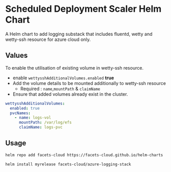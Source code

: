# Scheduled Deployment Scaler Helm Chart

A Helm chart to add logging substack that includes fluentd, wetty and wetty-ssh resource for azure cloud only.

## Values

To enable the utilisation of existing volume in wetty-ssh resource. 
- enable `wettysshAdditionalVolumes.enabled` **true**
- Add the volume details to be mounted additionally to wetty-ssh resource 
    - Required : `name`,`mountPath` & `claimName` 
- Ensure that added volumes already exist in the cluster. 
```yaml
wettysshAdditionalVolumes:
  enabled: true
  pvcNames:
    - name: logs-vol
      mountPath: /var/log/efs
      claimName: logs-pvc
```

## Usage

```bash
helm repo add facets-cloud https://facets-cloud.github.io/helm-charts

helm install myrelease facets-cloud/azure-logging-stack 
```